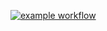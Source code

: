 [![example workflow](https://github.com/ross0maha/hexlet_pytest/.github/workflows/hello-world.yml/badge.svg)](https://github.com/ross0maha/hexlet_pytest/actions/workflows/hello-world.yml)